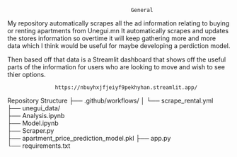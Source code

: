                                            General 
                                             
My repository automatically scrapes all the ad information relating to buying or renting apartments from Unegui.mn
It automatically scrapes and updates the stores information so overtime it will keep gathering more and more data 
which I think would be useful for maybe developing a perdiction model. 

Then based off that data is a Streamlit dashboard that shows off the useful parts of the information for users who 
are looking to move and wish to see thier options. 

                   https://nbuyhxjfjeiyf9pekhyhan.streamlit.app/


Repository Structure
├── .github/workflows/
│   └── scrape_rental.yml   
├── unegui_data/            
├── Analysis.ipynb          
├── Model.ipynb             
├── Scraper.py             
├── apartment_price_prediction_model.pkl 
├── app.py                 
└── requirements.txt        
